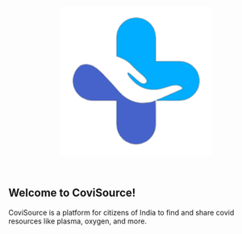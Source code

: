 <p align="center">
  <img src="https://github.com/Covisource/covisource/blob/master/assets/covisource.png?raw=true" alt="Covisource Logo" width="300" />
</p>

<br>

## **Welcome to CoviSource!**

CoviSource is a platform for citizens of India to find and share covid resources like plasma, oxygen, and more. 